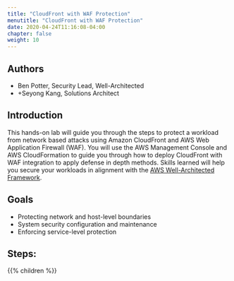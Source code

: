```yaml
---
title: "CloudFront with WAF Protection"
menutitle: "CloudFront with WAF Protection"
date: 2020-04-24T11:16:08-04:00
chapter: false
weight: 10
---
```

## Authors

- Ben Potter, Security Lead, Well-Architected
- +Seyong Kang, Solutions Architect

## Introduction

This hands-on lab will guide you through the steps to protect a workload from network based attacks using Amazon CloudFront and AWS Web Application Firewall (WAF).
You will use the AWS Management Console and AWS CloudFormation to guide you through how to deploy CloudFront with WAF integration to apply defense in depth methods. Skills learned will help you secure your workloads in alignment with the [AWS Well-Architected Framework](https://aws.amazon.com/architecture/well-architected/).

## Goals

* Protecting network and host-level boundaries
* System security configuration and maintenance
* Enforcing service-level protection

## Steps:
{{% children  %}}
